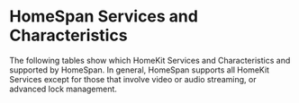 # HomeSpan Services and Characteristics

The following tables show which HomeKit Services and Characteristics and supported by HomeSpan. In general, HomeSpan supports all HomeKit Services except for those that involve video or audio streaming, or advanced lock management.
